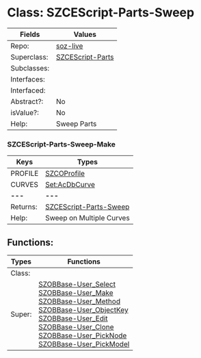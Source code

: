 
# Class:	SZCEScript-Parts-Sweep

| Fields | Values |
| --------- | --------- |
| Repo: | [soz-live](/repos/soz-live.html) |
| Superclass: | [SZCEScript-Parts](SZCEScript-Parts.html) |
| Subclasses: |  |
| Interfaces: |  |
| Interfaced: |  |
| Abstract?: | No |
| isValue?: | No |
| Help: | Sweep Parts |

### SZCEScript-Parts-Sweep-Make

| Keys | Types |
| --------- | --------- |
| PROFILE | [SZCOProfile](SZCOProfile.html) |
| CURVES | [Set:AcDbCurve](AcDbCurve.html) |
| **---** | **---** |
| Returns: | [SZCEScript-Parts-Sweep](SZCEScript-Parts-Sweep.html) |
| Help: | Sweep on Multiple Curves |


## Functions:

| Types | Functions |
| --------- | --------- |
| Class: |  |
| Super: | [SZOBBase-User_Select](SZOBBase.html) <br> [SZOBBase-User_Make](SZOBBase.html) <br> [SZOBBase-User_Method](SZOBBase.html) <br> [SZOBBase-User_ObjectKey](SZOBBase.html) <br> [SZOBBase-User_Edit](SZOBBase.html) <br> [SZOBBase-User_Clone](SZOBBase.html) <br> [SZOBBase-User_PickNode](SZOBBase.html) <br> [SZOBBase-User_PickModel](SZOBBase.html) |


